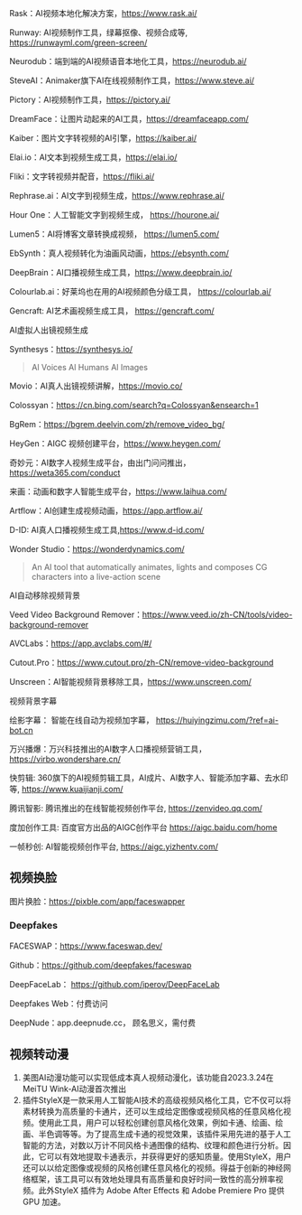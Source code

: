 Rask：AI视频本地化解决方案，https://www.rask.ai/

Runway: AI视频制作工具，绿幕抠像、视频合成等, https://runwayml.com/green-screen/

Neurodub：端到端的AI视频语音本地化工具，https://neurodub.ai/

SteveAI：Animaker旗下AI在线视频制作工具，https://www.steve.ai/

Pictory：AI视频制作工具，https://pictory.ai/

DreamFace：让图片动起来的AI工具，https://dreamfaceapp.com/

Kaiber：图片文字转视频的AI引擎，https://kaiber.ai/

Elai.io：AI文本到视频生成工具，https://elai.io/

Fliki：文字转视频并配音，https://fliki.ai/

Rephrase.ai：AI文字到视频生成，https://www.rephrase.ai/

Hour One：人工智能文字到视频生成， https://hourone.ai/

Lumen5：AI将博客文章转换成视频， https://lumen5.com/

EbSynth：真人视频转化为油画风动画，https://ebsynth.com/

DeepBrain：AI口播视频生成工具，https://www.deepbrain.io/



Colourlab.ai：好莱坞也在用的AI视频颜色分级工具， https://colourlab.ai/

Gencraft: AI艺术画视频生成工具， https://gencraft.com/

AI虚拟人出镜视频生成

Synthesys：https://synthesys.io/

> Al Voices Al Humans Al Images

Movio：AI真人出镜视频讲解，https://movio.co/

Colossyan：https://cn.bing.com/search?q=Colossyan&ensearch=1

BgRem：https://bgrem.deelvin.com/zh/remove_video_bg/

HeyGen：AIGC 视频创建平台，https://www.heygen.com/

奇妙元：AI数字人视频生成平台，由出门问问推出，https://weta365.com/conduct

来画：动画和数字人智能生成平台，https://www.laihua.com/

Artflow：AI创建生成视频动画，https://app.artflow.ai/

D-ID: AI真人口播视频生成工具,https://www.d-id.com/

Wonder Studio：https://wonderdynamics.com/

> An AI tool that automatically animates, lights and composes CG characters into a live-action scene



AI自动移除视频背景

Veed Video Background Remover：https://www.veed.io/zh-CN/tools/video-background-remover

AVCLabs：https://app.avclabs.com/#/

Cutout.Pro：https://www.cutout.pro/zh-CN/remove-video-background

Unscreen：AI智能视频背景移除工具，https://www.unscreen.com/



视频背景字幕

绘影字幕： 智能在线自动为视频加字幕， https://huiyingzimu.com/?ref=ai-bot.cn



万兴播爆：万兴科技推出的AI数字人口播视频营销工具， https://virbo.wondershare.cn/

快剪辑: 360旗下的AI视频剪辑工具，AI成片、AI数字人、智能添加字幕、去水印等, https://www.kuaijianji.com/

腾讯智影: 腾讯推出的在线智能视频创作平台, https://zenvideo.qq.com/

度加创作工具: 百度官方出品的AIGC创作平台 https://aigc.baidu.com/home

一帧秒创: AI智能视频创作平台, https://aigc.yizhentv.com/

## 视频换脸

图片换脸：https://pixble.com/app/faceswapper

### Deepfakes

FACESWAP：https://www.faceswap.dev/

Github：https://github.com/deepfakes/faceswap

DeepFaceLab： https://github.com/iperov/DeepFaceLab

Deepfakes Web：付费访问

DeepNude：app.deepnude.cc， 顾名思义，需付费

## 视频转动漫

1. 美图AI动漫功能可以实现低成本真人视频动漫化，该功能自2023.3.24在MeiTU Wink-AI动漫首次推出
2. 插件StyleX是一款采用人工智能AI技术的高级视频风格化工具，它不仅可以将素材转换为高质量的卡通片，还可以生成给定图像或视频风格的任意风格化视频。使用此工具，用户可以轻松创建创意风格化效果，例如卡通、绘画、绘画、半色调等等。为了提高生成卡通的视觉效果，该插件采用先进的基于人工智能的方法，对数以万计不同风格卡通图像的结构、纹理和颜色进行分析。因此，它可以有效地提取卡通表示，并获得更好的感知质量。使用StyleX，用户还可以以给定图像或视频的风格创建任意风格化的视频。得益于创新的神经网络框架，该工具可以有效地处理具有高质量和良好时间一致性的高分辨率视频。此外StyleX 插件为 Adobe After Effects 和 Adobe Premiere Pro 提供 GPU 加速。

